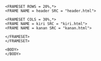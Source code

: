 <HTML>
  <HEAD>
		<TITLE>
			Risaology
		</TITLE>
	</HEAD>
	
	<FRAMESET ROWS = 20%,*>
	<FRAME NAME = header SRC = "header.html">
	
	<FRAMESET COLS = 30%,*>
	<FRAME NAME = kiri SRC = "kiri.html">
	<FRAME NAME = kanan SRC = "kanan.html">
	
	</FRAMESET>
	</FRAMESET>
	
	<BODY>
	</BODY>
</HTML>
